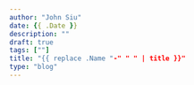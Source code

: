 ```yaml
---
author: "John Siu"
date: {{ .Date }}
description: ""
draft: true
tags: [""]
title: "{{ replace .Name "-" " " | title }}"
type: "blog"
---
```

<!--more-->
